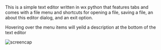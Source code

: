 This is a simple text editor written in wx python that features tabs and comes with a file menu and shortcuts for opening a file, saving a file, an about this editor dialog, and an exit option.

Hovering over the menu items will yeild a description at the bottom of the text editor

![screencap](https://github.com/sitting-duck/stuff/tree/master/Messing%20With%20wxPython/simple%20text%20editor%20with%20tabs/screencap.png)


